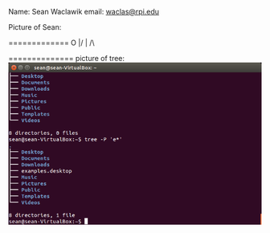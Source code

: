 Name: Sean Waclawik
email: waclas@rpi.edu


Picture of Sean:

=============
    O
   \|/
    |
    /\
    
==============
picture of tree:
![tree](tree.png)
